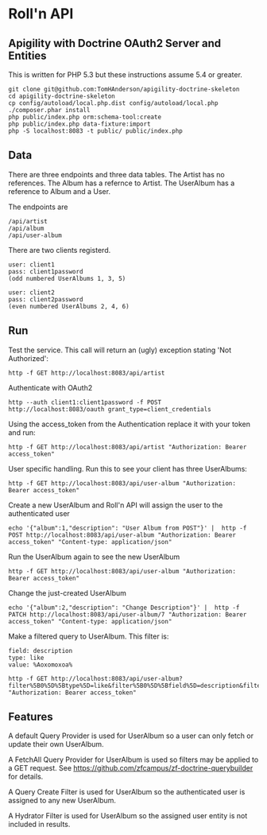 Roll'n API
==========

Apigility with Doctrine OAuth2 Server and Entities
--------------------------------------------------

This is written for PHP 5.3 but these instructions assume 5.4 or greater.

```
git clone git@github.com:TomHAnderson/apigility-doctrine-skeleton
cd apigility-doctrine-skeleton
cp config/autoload/local.php.dist config/autoload/local.php
./composer.phar install
php public/index.php orm:schema-tool:create
php public/index.php data-fixture:import
php -S localhost:8083 -t public/ public/index.php
```


Data
----

There are three endpoints and three data tables.  The Artist has no references.  The Album has a refernce to Artist.  The UserAlbum has a reference to Album and a User.

The endpoints are
```
/api/artist
/api/album
/api/user-album
```

There are two clients registerd.
```
user: client1
pass: client1password
(odd numbered UserAlbums 1, 3, 5)

user: client2
pass: client2password
(even numbered UserAlbums 2, 4, 6)
```


Run
---

Test the service.  This call will return an (ugly) exception stating 'Not Authorized':
```
http -f GET http://localhost:8083/api/artist
```

Authenticate with OAuth2
```
http --auth client1:client1password -f POST http://localhost:8083/oauth grant_type=client_credentials
```

Using the access_token from the Authentication replace it with your token and run:
```
http -f GET http://localhost:8083/api/artist "Authorization: Bearer access_token"
```

User specific handling.  Run this to see your client has three UserAlbums:
```
http -f GET http://localhost:8083/api/user-album "Authorization: Bearer access_token"
```

Create a new UserAlbum and Roll'n API will assign the user to the authenticated user
```
echo '{"album":1,"description": "User Album from POST"}' |  http -f POST http://localhost:8083/api/user-album "Authorization: Bearer access_token" "Content-type: application/json"
```

Run the UserAlbum again to see the new UserAlbum
```
http -f GET http://localhost:8083/api/user-album "Authorization: Bearer access_token"
```

Change the just-created UserAlbum
```
echo '{"album":2,"description": "Change Description"}' |  http -f PATCH http://localhost:8083/api/user-album/7 "Authorization: Bearer access_token" "Content-type: application/json"
```

Make a filtered query to UserAlbum.  This filter is:
```
field: description
type: like
value: %Aoxomoxoa%

http -f GET http://localhost:8083/api/user-album?filter%5B0%5D%5Btype%5D=like&filter%5B0%5D%5Bfield%5D=description&filter%5B0%5D%5Bvalue%5D=%25Aoxomoxoa%25" "Authorization: Bearer access_token"
```


Features
--------

A default Query Provider is used for UserAlbum so a user can only fetch or update their own UserAlbum.

A FetchAll Query Provider for UserAlbum is used so filters may be applied to a GET request.  See https://github.com/zfcampus/zf-doctrine-querybuilder for details.

A Query Create Filter is used for UserAlbum so the authenticated user is assigned to any new UserAlbum.

A Hydrator Filter is used for UserAlbum so the assigned user entity is not included in results.
